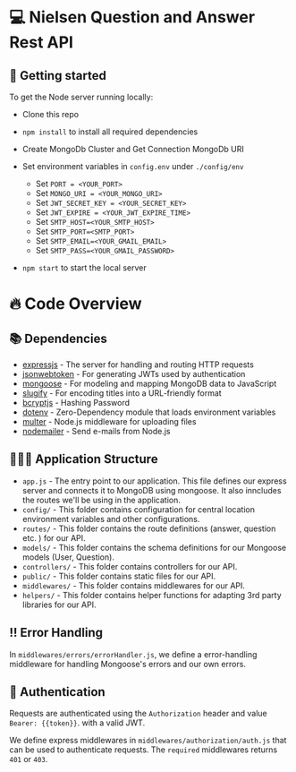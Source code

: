 # 💻 Nielsen Question and Answer Rest API

## 🚀 Getting started

To get the Node server running locally:

- Clone this repo
- `npm install` to install all required dependencies
- Create MongoDb Cluster and Get Connection MongoDb URI
- Set environment variables in `config.env` under `./config/env`

  - Set `PORT = <YOUR_PORT>`
  - Set `MONGO_URI = <YOUR_MONGO_URI>`
  - Set `JWT_SECRET_KEY = <YOUR_SECRET_KEY>`
  - Set `JWT_EXPIRE = <YOUR_JWT_EXPIRE_TIME>`
  - Set `SMTP_HOST=<YOUR_SMTP_HOST>`
  - Set `SMTP_PORT=<SMTP_PORT>`
  - Set `SMTP_EMAIL=<YOUR_GMAIL_EMAIL>`
  - Set `SMTP_PASS=<YOUR_GMAIL_PASSWORD>`

- `npm start` to start the local server

# 🔥 Code Overview

## 📚 Dependencies

- [expressjs](https://github.com/expressjs/express) - The server for handling and routing HTTP requests
- [jsonwebtoken](https://github.com/auth0/node-jsonwebtoken) - For generating JWTs used by authentication
- [mongoose](https://github.com/Automattic/mongoose) - For modeling and mapping MongoDB data to JavaScript
- [slugify](https://github.com/simov/slugify) - For encoding titles into a URL-friendly format
- [bcryptjs](https://github.com/dodo/node-slug) - Hashing Password
- [dotenv](https://github.com/motdotla/dotenv) - Zero-Dependency module that loads environment variables
- [multer](https://github.com/expressjs/multer) - Node.js middleware for uploading files
- [nodemailer](https://github.com/nodemailer/nodemailer) - Send e-mails from Node.js

## 👨🏻‍💻 Application Structure

- `app.js` - The entry point to our application. This file defines our express server and connects it to MongoDB using mongoose. It also inncludes the routes we'll be using in the application.
- `config/` - This folder contains configuration for central location environment variables and other configurations.
- `routes/` - This folder contains the route definitions (answer, question etc. ) for our API.
- `models/` - This folder contains the schema definitions for our Mongoose models (User, Question).
- `controllers/` - This folder contains controllers for our API.
- `public/` - This folder contains static files for our API.
- `middlewares/` - This folder contains middlewares for our API.
- `helpers/` - This folder contains helper functions for adapting 3rd party libraries for our API.

## ‼️ Error Handling

In `middlewares/errors/errorHandler.js`, we define a error-handling middleware for handling Mongoose's errors and our own errors.

## 🔐 Authentication

Requests are authenticated using the `Authorization` header and value `Bearer: {{token}}`. with a valid JWT.

We define express middlewares in `middlewares/authorization/auth.js` that can be used to authenticate requests. The `required` middlewares returns `401` or `403`.
